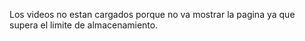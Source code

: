 Los videos no estan cargados porque no va mostrar la pagina ya que supera el limite de almacenamiento.
